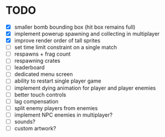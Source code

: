 # TODO

* [x] smaller bomb bounding box (hit box remains full)
* [x] implement powerup spawning and collecting in multiplayer
* [x] improve render order of tall sprites
* [ ] set time limit constraint on a single match
* [ ] respawns + frag count
* [ ] respawning crates
* [ ] leaderboard
* [ ] dedicated menu screen
* [ ] ability to restart single player game
* [ ] implement dying animation for player and player enemies
* [ ] better touch controls
* [ ] lag compensation
* [ ] split enemy players from enemies
* [ ] implement NPC enemies in multiplayer?
* [ ] sounds?
* [ ] custom artwork?
